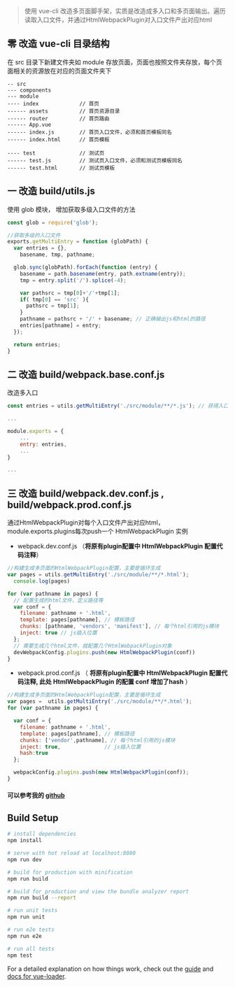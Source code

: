 
> 使用 vue-cli 改造多页面脚手架，实质是改造成多入口和多页面输出。遍历读取入口文件，并通过HtmlWebpackPlugin对入口文件产出对应html

## 零 改造 vue-cli 目录结构

在 src 目录下新建文件夹如 module 存放页面，页面也按照文件夹存放，每个页面相关的资源放在对应的页面文件夹下

~~~
-- src
--- components
--- module
---- index             // 首页
------ assets          // 首页资源目录
------ router          // 首页路由
------ App.vue
------ index.js        // 首页入口文件，必须和首页模板同名
------ index.html      // 首页模板

---- test              // 测试页
------ test.js         // 测试页入口文件，必须和测试页模板同名
------ test.html       // 测试页模板
~~~

## 一 改造 build/utils.js

使用 glob 模块， 增加获取多级入口文件的方法

```javascript
const glob = require('glob');

//获取多级的入口文件
exports.getMultiEntry = function (globPath) {
  var entries = {},
    basename, tmp, pathname;

  glob.sync(globPath).forEach(function (entry) {
    basename = path.basename(entry, path.extname(entry));
    tmp = entry.split('/').splice(-4);

    var pathsrc = tmp[0]+'/'+tmp[1];
    if( tmp[0] == 'src' ){
      pathsrc = tmp[1];
    }
    pathname = pathsrc + '/' + basename; // 正确输出js和html的路径
    entries[pathname] = entry;
  });

  return entries;
}
```

## 二 改造 build/webpack.base.conf.js

改造多入口

```javascript
const entries = utils.getMultiEntry('./src/module/**/*.js'); // 获得入口js文件

...

module.exports = {
    ...
    entry: entries,
    ...
}

...
```

## 三 改造 build/webpack.dev.conf.js , build/webpack.prod.conf.js

通过HtmlWebpackPlugin对每个入口文件产出对应html，module.exports.plugins每次push一个 HtmlWebpackPlugin 实例

- webpack.dev.conf.js （**将原有plugin配置中 HtmlWebpackPlugin 配置代码注释**）

```javascript
//构建生成多页面的HtmlWebpackPlugin配置，主要是循环生成
var pages = utils.getMultiEntry('./src/module/**/*.html');
  console.log(pages)

for (var pathname in pages) {
  // 配置生成的html文件，定义路径等
  var conf = {
    filename: pathname + '.html',
    template: pages[pathname], // 模板路径
    chunks: [pathname, 'vendors', 'manifest'], // 每个html引用的js模块
    inject: true // js插入位置
  };
  // 需要生成几个html文件，就配置几个HtmlWebpackPlugin对象 
  devWebpackConfig.plugins.push(new HtmlWebpackPlugin(conf))
}
```

- webpack.prod.conf.js （ **将原有plugin配置中 HtmlWebpackPlugin 配置代码注释, 此处 HtmlWebpackPlugin 的配置 conf 增加了hash** ）

```javascript
//构建生成多页面的HtmlWebpackPlugin配置，主要是循环生成
var pages =  utils.getMultiEntry('./src/module/**/*.html');
for (var pathname in pages) {

  var conf = {
    filename: pathname + '.html',
    template: pages[pathname], // 模板路径
    chunks: ['vendor',pathname], // 每个html引用的js模块
    inject: true,              // js插入位置
    hash:true
  };

  webpackConfig.plugins.push(new HtmlWebpackPlugin(conf));
}
```

#### 可以参考我的 [github](https://github.com/jhgrrewq/vue-cli-multi)

## Build Setup

``` bash
# install dependencies
npm install

# serve with hot reload at localhost:8080
npm run dev

# build for production with minification
npm run build

# build for production and view the bundle analyzer report
npm run build --report

# run unit tests
npm run unit

# run e2e tests
npm run e2e

# run all tests
npm test
```

For a detailed explanation on how things work, check out the [guide](http://vuejs-templates.github.io/webpack/) and [docs for vue-loader](http://vuejs.github.io/vue-loader).
